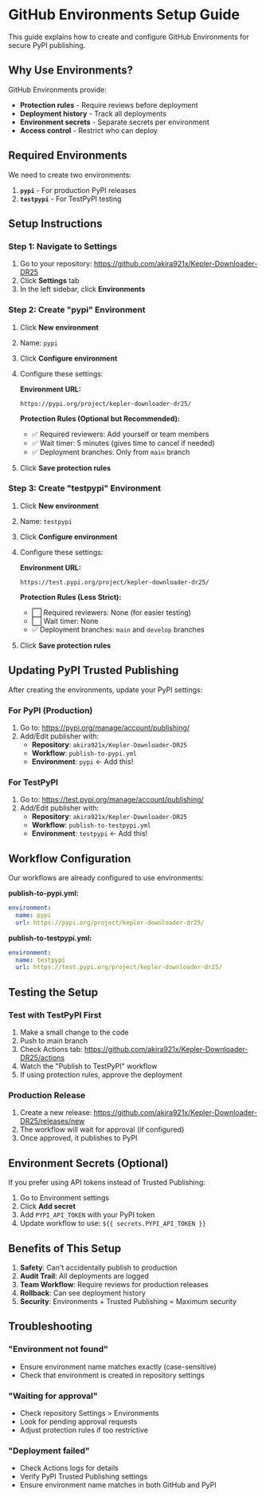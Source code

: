 # GitHub Environments Setup Guide

This guide explains how to create and configure GitHub Environments for secure PyPI publishing.

## Why Use Environments?

GitHub Environments provide:
- **Protection rules** - Require reviews before deployment
- **Deployment history** - Track all deployments
- **Environment secrets** - Separate secrets per environment
- **Access control** - Restrict who can deploy

## Required Environments

We need to create two environments:

1. **`pypi`** - For production PyPI releases
2. **`testpypi`** - For TestPyPI testing

## Setup Instructions

### Step 1: Navigate to Settings

1. Go to your repository: https://github.com/akira921x/Kepler-Downloader-DR25
2. Click **Settings** tab
3. In the left sidebar, click **Environments**

### Step 2: Create "pypi" Environment

1. Click **New environment**
2. Name: `pypi`
3. Click **Configure environment**
4. Configure these settings:

   **Environment URL:**
   ```
   https://pypi.org/project/kepler-downloader-dr25/
   ```

   **Protection Rules (Optional but Recommended):**
   - ✅ Required reviewers: Add yourself or team members
   - ✅ Wait timer: 5 minutes (gives time to cancel if needed)
   - ✅ Deployment branches: Only from `main` branch

5. Click **Save protection rules**

### Step 3: Create "testpypi" Environment

1. Click **New environment**
2. Name: `testpypi`
3. Click **Configure environment**
4. Configure these settings:

   **Environment URL:**
   ```
   https://test.pypi.org/project/kepler-downloader-dr25/
   ```

   **Protection Rules (Less Strict):**
   - ⬜ Required reviewers: None (for easier testing)
   - ⬜ Wait timer: None
   - ✅ Deployment branches: `main` and `develop` branches

5. Click **Save protection rules**

## Updating PyPI Trusted Publishing

After creating the environments, update your PyPI settings:

### For PyPI (Production)

1. Go to: https://pypi.org/manage/account/publishing/
2. Add/Edit publisher with:
   - **Repository**: `akira921x/Kepler-Downloader-DR25`
   - **Workflow**: `publish-to-pypi.yml`
   - **Environment**: `pypi` ← Add this!

### For TestPyPI

1. Go to: https://test.pypi.org/manage/account/publishing/
2. Add/Edit publisher with:
   - **Repository**: `akira921x/Kepler-Downloader-DR25`
   - **Workflow**: `publish-to-testpypi.yml`
   - **Environment**: `testpypi` ← Add this!

## Workflow Configuration

Our workflows are already configured to use environments:

**publish-to-pypi.yml:**
```yaml
environment:
  name: pypi
  url: https://pypi.org/project/kepler-downloader-dr25/
```

**publish-to-testpypi.yml:**
```yaml
environment:
  name: testpypi
  url: https://test.pypi.org/project/kepler-downloader-dr25/
```

## Testing the Setup

### Test with TestPyPI First

1. Make a small change to the code
2. Push to main branch
3. Check Actions tab: https://github.com/akira921x/Kepler-Downloader-DR25/actions
4. Watch the "Publish to TestPyPI" workflow
5. If using protection rules, approve the deployment

### Production Release

1. Create a new release: https://github.com/akira921x/Kepler-Downloader-DR25/releases/new
2. The workflow will wait for approval (if configured)
3. Once approved, it publishes to PyPI

## Environment Secrets (Optional)

If you prefer using API tokens instead of Trusted Publishing:

1. Go to Environment settings
2. Click **Add secret**
3. Add `PYPI_API_TOKEN` with your PyPI token
4. Update workflow to use: `${{ secrets.PYPI_API_TOKEN }}`

## Benefits of This Setup

1. **Safety**: Can't accidentally publish to production
2. **Audit Trail**: All deployments are logged
3. **Team Workflow**: Require reviews for production releases
4. **Rollback**: Can see deployment history
5. **Security**: Environments + Trusted Publishing = Maximum security

## Troubleshooting

### "Environment not found"
- Ensure environment name matches exactly (case-sensitive)
- Check that environment is created in repository settings

### "Waiting for approval"
- Check repository Settings > Environments
- Look for pending approval requests
- Adjust protection rules if too restrictive

### "Deployment failed"
- Check Actions logs for details
- Verify PyPI Trusted Publishing settings
- Ensure environment name matches in both GitHub and PyPI